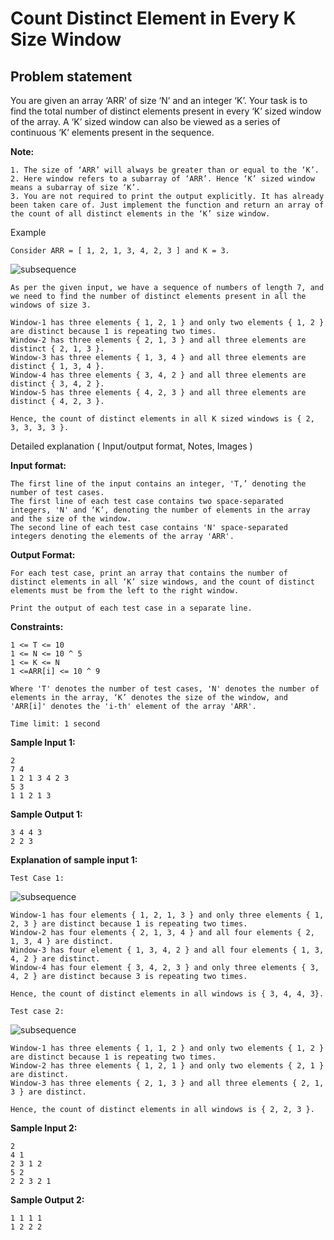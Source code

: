 Count Distinct Element in Every K Size Window
=============================================

Problem statement
-----------------

You are given an array ‘ARR’ of size ‘N’ and an integer ‘K’. Your task is to find the total number of distinct elements present in every ‘K’ sized window of the array. A ‘K’ sized window can also be viewed as a series of continuous ‘K’ elements present in the sequence.

**Note:**

    1. The size of ‘ARR’ will always be greater than or equal to the ‘K’.
    2. Here window refers to a subarray of ‘ARR’. Hence ‘K’ sized window means a subarray of size ‘K’.
    3. You are not required to print the output explicitly. It has already been taken care of. Just implement the function and return an array of the count of all distinct elements in the ‘K’ size window.
    

Example

    Consider ARR = [ 1, 2, 1, 3, 4, 2, 3 ] and K = 3.
    

![subsequence](https://files.codingninjas.in/screenshot-79-6161.png)

    As per the given input, we have a sequence of numbers of length 7, and we need to find the number of distinct elements present in all the windows of size 3.
    
    Window-1 has three elements { 1, 2, 1 } and only two elements { 1, 2 } are distinct because 1 is repeating two times.
    Window-2 has three elements { 2, 1, 3 } and all three elements are distinct { 2, 1, 3 }.
    Window-3 has three elements { 1, 3, 4 } and all three elements are distinct { 1, 3, 4 }.
    Window-4 has three elements { 3, 4, 2 } and all three elements are distinct { 3, 4, 2 }.
    Window-5 has three elements { 4, 2, 3 } and all three elements are distinct { 4, 2, 3 }.
    
    Hence, the count of distinct elements in all K sized windows is { 2, 3, 3, 3, 3 }.
    

Detailed explanation ( Input/output format, Notes, Images )

**Input format:**

    The first line of the input contains an integer, 'T,’ denoting the number of test cases.
    The first line of each test case contains two space-separated integers, 'N' and ‘K’, denoting the number of elements in the array and the size of the window.
    The second line of each test case contains 'N' space-separated integers denoting the elements of the array 'ARR'.
    

**Output Format:**

    For each test case, print an array that contains the number of distinct elements in all ‘K’ size windows, and the count of distinct elements must be from the left to the right window. 
    
    Print the output of each test case in a separate line.
    

**Constraints:**

    1 <= T <= 10
    1 <= N <= 10 ^ 5
    1 <= K <= N
    1 <=ARR[i] <= 10 ^ 9
    
    Where 'T' denotes the number of test cases, 'N' denotes the number of elements in the array, ‘K’ denotes the size of the window, and 'ARR[i]' denotes the 'i-th' element of the array 'ARR'.
    
    Time limit: 1 second
    

**Sample Input 1:**

    2
    7 4
    1 2 1 3 4 2 3
    5 3
    1 1 2 1 3
    

**Sample Output 1:**

    3 4 4 3
    2 2 3
    

**Explanation of sample input 1:**

    Test Case 1:
    

![subsequence](https://files.codingninjas.in/screenshot-81-6162.png)

    Window-1 has four elements { 1, 2, 1, 3 } and only three elements { 1, 2, 3 } are distinct because 1 is repeating two times.
    Window-2 has four elements { 2, 1, 3, 4 } and all four elements { 2, 1, 3, 4 } are distinct.
    Window-3 has four element { 1, 3, 4, 2 } and all four elements { 1, 3, 4, 2 } are distinct. 
    Window-4 has four element { 3, 4, 2, 3 } and only three elements { 3, 4, 2 } are distinct because 3 is repeating two times.
    
    Hence, the count of distinct elements in all windows is { 3, 4, 4, 3}.
    
    Test case 2: 
    

![subsequence](https://files.codingninjas.in/screenshot-83-6163.png)

    Window-1 has three elements { 1, 1, 2 } and only two elements { 1, 2 } are distinct because 1 is repeating two times.
    Window-2 has three elements { 1, 2, 1 } and only two elements { 2, 1 } are distinct.
    Window-3 has three elements { 2, 1, 3 } and all three elements { 2, 1, 3 } are distinct.
    
    Hence, the count of distinct elements in all windows is { 2, 2, 3 }.
    

**Sample Input 2:**

    2
    4 1
    2 3 1 2
    5 2
    2 2 3 2 1
    

**Sample Output 2:**

    1 1 1 1
    1 2 2 2
